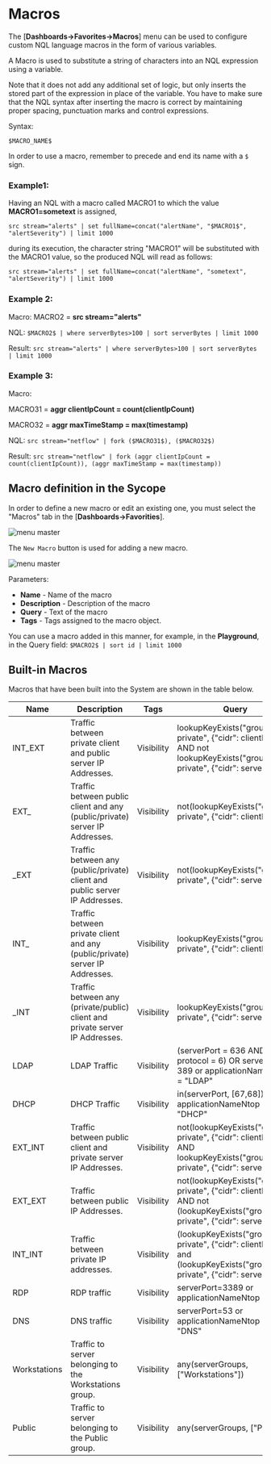 # Macros

The [**Dashboards->Favorites->Macros**] menu can be used to configure custom NQL language macros in the form of various variables.

A Macro is used to substitute a string of characters into an NQL expression using a variable.

Note that it does not add any additional set of logic, but only inserts the stored part of the expression in place of the variable. You have to make sure that the NQL syntax after inserting the macro is correct by maintaining proper spacing, punctuation marks and control expressions.

Syntax:

`$MACRO_NAME$`

In order to use a macro, remember to precede and end its name with a `$` sign.



### Example1:

Having an NQL with a macro called MACRO1 to which the value **MACRO1=sometext** is assigned,

`src stream="alerts" | set fullName=concat("alertName", "$MACRO1$", "alertSeverity") | limit 1000`

during its execution, the character string "MACRO1" will be substituted with the MACRO1 value, so the produced NQL will read as follows:

```src stream="alerts" | set fullName=concat("alertName", "sometext", "alertSeverity") | limit 1000```

### Example 2:

Macro: MACRO2 = **src stream="alerts"**

NQL: `$MACRO2$ | where serverBytes>100 | sort serverBytes | limit 1000`

Result: `src stream="alerts" | where serverBytes>100 | sort serverBytes | limit 1000`

### Example 3:

Macro: 

MACRO31 = **aggr clientIpCount = count(clientIpCount)**

MACRO32 = **aggr maxTimeStamp = max(timestamp)**

NQL: `src stream="netflow" | fork ($MACRO31$), ($MACRO32$)`

Result: `src stream="netflow" | fork (aggr clientIpCount = count(clientIpCount)), (aggr maxTimeStamp = max(timestamp))`

## Macro definition in the Sycope

In order to define a new macro or edit an existing one, you must select the "Macros" tab in the [**Dashboards->Favorities**].

![menu master](assets_04-Macros/nql-macro-main.png)

The `New Macro` button is used for adding a new macro.

![menu master](assets_04-Macros/nql-macro-edit.png)

Parameters:

- **Name** - Name of the macro
- **Description** - Description of the macro
- **Query** - Text of the macro
- **Tags** - Tags assigned to the macro object.

You can use a macro added in this manner, for example, in the **Playground**, in the Query field: `$MACRO2$ | sort id | limit 1000`



## Built-in Macros

Macros that have been built into the System are shown in the table below.

| Name         | Description                                                  | Tags       | Query                                                        |
| ------------ | ------------------------------------------------------------ | ---------- | ------------------------------------------------------------ |
| INT_EXT      | Traffic between private client and public server IP Addresses. | Visibility | lookupKeyExists("groups-private", {"cidr": clientIp } ) AND not lookupKeyExists("groups-private", {"cidr": serverIp }) |
| EXT_         | Traffic between public client and any (public/private) server IP Addresses. | Visibility | not(lookupKeyExists("groups-private", {"cidr": clientIp } )) |
| _EXT         | Traffic between any (public/private) client and public server IP Addresses. | Visibility | not(lookupKeyExists("groups-private", {"cidr": serverIp } )) |
| INT_         | Traffic between private client and any (public/private) server IP Addresses. | Visibility | lookupKeyExists("groups-private", {"cidr": clientIp } )      |
| _INT         | Traffic between any (private/public) client and private server IP Addresses. | Visibility | lookupKeyExists("groups-private", {"cidr": serverIp } )      |
| LDAP         | LDAP Traffic                                                 | Visibility | (serverPort = 636 AND protocol = 6) OR serverPort = 389 or applicationNameNtop = "LDAP" |
| DHCP         | DHCP Traffic                                                 | Visibility | in(serverPort, [67,68]) or applicationNameNtop = "DHCP"      |
| EXT_INT      | Traffic between public client and private server IP Addresses. | Visibility | not(lookupKeyExists("groups-private", {"cidr": clientIp } )) AND lookupKeyExists("groups-private", {"cidr": serverIp }) |
| EXT_EXT      | Traffic between public IP Addresses.                         | Visibility | not(lookupKeyExists("groups-private", {"cidr": clientIp } )) AND not (lookupKeyExists("groups-private", {"cidr": serverIp })) |
| INT_INT      | Traffic between private IP addresses.                        | Visibility | (lookupKeyExists("groups-private", {"cidr": clientIp } )) and (lookupKeyExists("groups-private", {"cidr": serverIp } )) |
| RDP          | RDP traffic                                                  | Visibility | serverPort=3389 or applicationNameNtop = "RDP"               |
| DNS          | DNS traffic                                                  | Visibility | serverPort=53 or applicationNameNtop = "DNS"                 |
| Workstations | Traffic to server belonging to the Workstations group.       | Visibility | any(serverGroups, ["Workstations"])                          |
| Public       | Traffic to server belonging to the Public group.             | Visibility | any(serverGroups, ["Public"])                                |

 









